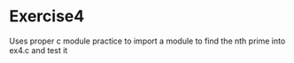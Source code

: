# Exercise4
Uses proper c module practice to import a module to find the nth prime into ex4.c and test it